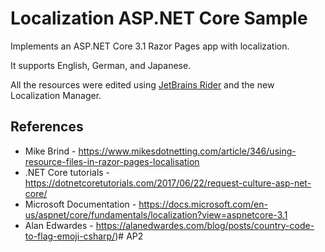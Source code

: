 # Localization ASP.NET Core Sample

Implements an ASP.NET Core 3.1 Razor Pages app with localization.

It supports English, German, and Japanese.

All the resources were edited using [JetBrains Rider](https://jetbrains.com/rider) and the new Localization Manager.

## References

- Mike Brind - https://www.mikesdotnetting.com/article/346/using-resource-files-in-razor-pages-localisation
- .NET Core tutorials - https://dotnetcoretutorials.com/2017/06/22/request-culture-asp-net-core/
- Microsoft Documentation - https://docs.microsoft.com/en-us/aspnet/core/fundamentals/localization?view=aspnetcore-3.1
- Alan Edwardes - https://alanedwardes.com/blog/posts/country-code-to-flag-emoji-csharp/)# AP2
